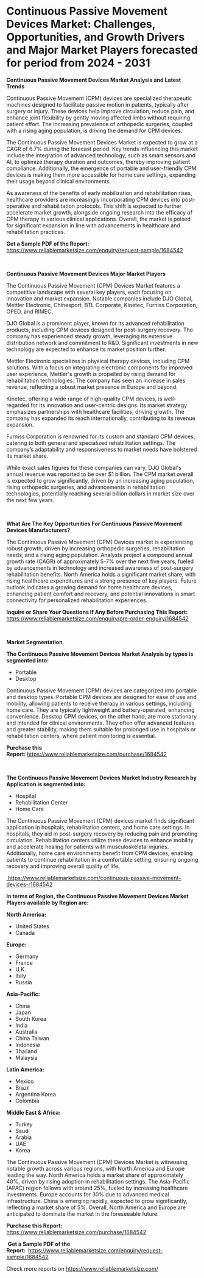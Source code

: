 <p><h1>Continuous Passive Movement Devices Market: Challenges, Opportunities, and Growth Drivers and Major Market Players forecasted for period from 2024 - 2031</h1></p><p><strong>Continuous Passive Movement Devices Market Analysis and Latest Trends</strong></p>
<p><p>Continuous Passive Movement (CPM) devices are specialized therapeutic machines designed to facilitate passive motion in patients, typically after surgery or injury. These devices help improve circulation, reduce pain, and enhance joint flexibility by gently moving affected limbs without requiring patient effort. The increasing prevalence of orthopedic surgeries, coupled with a rising aging population, is driving the demand for CPM devices. </p><p>The Continuous Passive Movement Devices Market is expected to grow at a CAGR of 6.7% during the forecast period. Key trends influencing this market include the integration of advanced technology, such as smart sensors and AI, to optimize therapy duration and outcomes, thereby improving patient compliance. Additionally, the emergence of portable and user-friendly CPM devices is making them more accessible for home care settings, expanding their usage beyond clinical environments. </p><p>As awareness of the benefits of early mobilization and rehabilitation rises, healthcare providers are increasingly incorporating CPM devices into post-operative and rehabilitation protocols. This shift is expected to further accelerate market growth, alongside ongoing research into the efficacy of CPM therapy in various clinical applications. Overall, the market is poised for significant expansion in line with advancements in healthcare and rehabilitation practices.</p></p>
<p><strong>Get a Sample PDF of the Report:&nbsp;</strong> <a href="https://www.reliablemarketsize.com/enquiry/request-sample/1684542?utm_campaign=1143&utm_medium=2&utm_source=Github&utm_content=ia&utm_term=30122024&utm_id=continuous-passive-movement-devices">https://www.reliablemarketsize.com/enquiry/request-sample/1684542</a></p>
<p>&nbsp;</p>
<p><strong>Continuous Passive Movement Devices Major Market Players</strong></p>
<p><p>The Continuous Passive Movement (CPM) Devices Market features a competitive landscape with several key players, each focusing on innovation and market expansion. Notable companies include DJO Global, Mettler Electronic, Chinesport, BTL Corporate, Kinetec, Furniss Corporation, OPED, and RIMEC.</p><p>DJO Global is a prominent player, known for its advanced rehabilitation products, including CPM devices designed for post-surgery recovery. The company has experienced steady growth, leveraging its extensive distribution network and commitment to R&D. Significant investments in new technology are expected to enhance its market position further.</p><p>Mettler Electronic specializes in physical therapy devices, including CPM solutions. With a focus on integrating electronic components for improved user experience, Mettler's growth is propelled by rising demand for rehabilitation technologies. The company has seen an increase in sales revenue, reflecting a robust market presence in Europe and beyond.</p><p>Kinetec, offering a wide range of high-quality CPM devices, is well-regarded for its innovation and user-centric designs. Its market strategy emphasizes partnerships with healthcare facilities, driving growth. The company has expanded its reach internationally, contributing to its revenue expansion.</p><p>Furniss Corporation is renowned for its custom and standard CPM devices, catering to both general and specialized rehabilitation settings. The company’s adaptability and responsiveness to market needs have bolstered its market share.</p><p>While exact sales figures for these companies can vary, DJO Global's annual revenue was reported to be over $1 billion. The CPM market overall is expected to grow significantly, driven by an increasing aging population, rising orthopedic surgeries, and advancements in rehabilitation technologies, potentially reaching several billion dollars in market size over the next few years.</p></p>
<p>&nbsp;</p>
<p><strong>What Are The Key Opportunities For Continuous Passive Movement Devices Manufacturers?</strong></p>
<p><p>The Continuous Passive Movement (CPM) Devices market is experiencing robust growth, driven by increasing orthopedic surgeries, rehabilitation needs, and a rising aging population. Analysts project a compound annual growth rate (CAGR) of approximately 5-7% over the next five years, fueled by advancements in technology and increased awareness of post-surgery rehabilitation benefits. North America holds a significant market share, with rising healthcare expenditures and a strong presence of key players. Future outlook indicates a growing demand for home healthcare devices, enhancing patient comfort and recovery, and potential innovations in smart connectivity for personalized rehabilitation experiences.</p></p>
<p><strong>Inquire or Share Your Questions If Any Before Purchasing This Report:</strong> <a href="https://www.reliablemarketsize.com/enquiry/pre-order-enquiry/1684542?utm_campaign=1143&utm_medium=2&utm_source=Github&utm_content=ia&utm_term=30122024&utm_id=continuous-passive-movement-devices">https://www.reliablemarketsize.com/enquiry/pre-order-enquiry/1684542</a></p>
<p>&nbsp;</p>
<p><strong>Market Segmentation</strong></p>
<p><strong>The Continuous Passive Movement Devices Market Analysis by types is segmented into:</strong></p>
<p><ul><li>Portable</li><li>Desktop</li></ul></p>
<p><p>Continuous Passive Movement (CPM) devices are categorized into portable and desktop types. Portable CPM devices are designed for ease of use and mobility, allowing patients to receive therapy in various settings, including home care. They are typically lightweight and battery-operated, enhancing convenience. Desktop CPM devices, on the other hand, are more stationary and intended for clinical environments. They often offer advanced features and greater stability, making them suitable for prolonged use in hospitals or rehabilitation centers, where patient monitoring is essential.</p></p>
<p><strong>Purchase this Report:&nbsp;</strong><a href="https://www.reliablemarketsize.com/purchase/1684542?utm_campaign=1143&utm_medium=2&utm_source=Github&utm_content=ia&utm_term=30122024&utm_id=continuous-passive-movement-devices">https://www.reliablemarketsize.com/purchase/1684542</a></p>
<p>&nbsp;</p>
<p><strong>The Continuous Passive Movement Devices Market Industry Research by Application is segmented into:</strong></p>
<p><ul><li>Hospital</li><li>Rehabilitation Center</li><li>Home Care</li></ul></p>
<p><p>The Continuous Passive Movement (CPM) devices market finds significant application in hospitals, rehabilitation centers, and home care settings. In hospitals, they aid in post-surgery recovery by reducing pain and promoting circulation. Rehabilitation centers utilize these devices to enhance mobility and accelerate healing for patients with musculoskeletal injuries. Additionally, home care environments benefit from CPM devices, enabling patients to continue rehabilitation in a comfortable setting, ensuring ongoing recovery and improving overall quality of life.</p></p>
<p><a href="https://www.reliablemarketsize.com/continuous-passive-movement-devices-r1684542?utm_campaign=1143&utm_medium=2&utm_source=Github&utm_content=ia&utm_term=30122024&utm_id=continuous-passive-movement-devices">&nbsp;https://www.reliablemarketsize.com/continuous-passive-movement-devices-r1684542</a></p>
<p><strong>In terms of Region, the Continuous Passive Movement Devices Market Players available by Region are:</strong></p>
<p>
    <p> <strong> North America: </strong>
        <ul>
            <li>United States</li>
            <li>Canada</li>
        </ul>
        </p> 
    <p> <strong> Europe: </strong>
        <ul>
            <li>Germany</li>
            <li>France</li>
            <li>U.K.</li>
            <li>Italy</li>
            <li>Russia</li>
        </ul>
        </p> 
    <p> <strong> Asia-Pacific: </strong>
        <ul>
            <li>China</li>
            <li>Japan</li>
            <li>South Korea</li>
            <li>India</li>
            <li>Australia</li>
            <li>China Taiwan</li>
            <li>Indonesia</li>
            <li>Thailand</li>
            <li>Malaysia</li>
        </ul>
        </p> 
    <p> <strong> Latin America: </strong>
        <ul>
            <li>Mexico</li>
            <li>Brazil</li>
            <li>Argentina Korea</li>
            <li>Colombia</li>
        </ul>
        </p> 
    <p> <strong> Middle East & Africa: </strong>
        <ul>
            <li>Turkey</li>
            <li>Saudi</li>
            <li>Arabia</li>
            <li>UAE</li>
            <li>Korea</li>
        </ul>
    </p>
    </p>
<p><p>The Continuous Passive Movement (CPM) Devices Market is witnessing notable growth across various regions, with North America and Europe leading the way. North America holds a market share of approximately 40%, driven by rising adoption in rehabilitation settings. The Asia-Pacific (APAC) region follows with around 25%, fueled by increasing healthcare investments. Europe accounts for 30% due to advanced medical infrastructure. China is emerging rapidly, expected to grow significantly, reflecting a market share of 5%. Overall, North America and Europe are anticipated to dominate the market in the foreseeable future.</p></p>
<p><strong>Purchase this Report: </strong><a href="https://www.reliablemarketsize.com/purchase/1684542?utm_campaign=1143&utm_medium=2&utm_source=Github&utm_content=ia&utm_term=30122024&utm_id=continuous-passive-movement-devices">https://www.reliablemarketsize.com/purchase/1684542</a></p>
<p>&nbsp;<strong>Get a Sample PDF of the Report:&nbsp;&nbsp;</strong><a href="https://www.reliablemarketsize.com/enquiry/request-sample/1684542?utm_campaign=1143&utm_medium=2&utm_source=Github&utm_content=ia&utm_term=30122024&utm_id=continuous-passive-movement-devices">https://www.reliablemarketsize.com/enquiry/request-sample/1684542</a></p>
<p><strong></strong></p>
<p>Check more reports on <a href="https://www.reliablemarketsize.com/?utm_campaign=1143&utm_medium=2&utm_source=Github&utm_content=ia&utm_term=30122024&utm_id=continuous-passive-movement-devices">https://www.reliablemarketsize.com/</a></p>